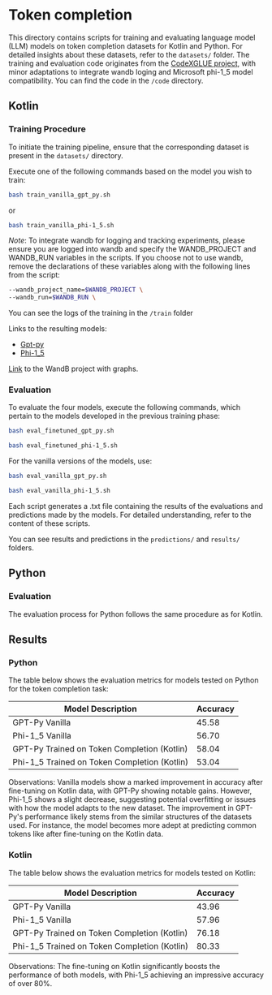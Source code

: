 # Token completion

This directory contains scripts for training and evaluating language model (LLM) models on token completion datasets for Kotlin and Python. For detailed insights about these datasets, refer to the `datasets/` folder. The training and evaluation code originates from the [CodeXGLUE project](https://github.com/microsoft/CodeXGLUE/tree/main/Code-Code/CodeCompletion-token), with minor adaptations to integrate wandb loging and Microsoft phi-1_5 model compatibility. You can find the code in the `/code` directory.

## Kotlin

### Training Procedure

To initiate the training pipeline, ensure that the corresponding dataset is present in the `datasets/` directory.

Execute one of the following commands based on the model you wish to train:

```bash
bash train_vanilla_gpt_py.sh
```

or

```bash
bash train_vanilla_phi-1_5.sh
```

*Note*: To integrate wandb for logging and tracking experiments, please ensure you are logged into wandb and specify the WANDB_PROJECT and WANDB_RUN variables in the scripts. If you choose not to use wandb, remove the declarations of these variables along with the following lines from the script:

```bash
--wandb_project_name=$WANDB_PROJECT \
--wandb_run=$WANDB_RUN \
```

You can see the logs of the training in the `/train` folder

Links to the resulting models:

- [Gpt-py](https://huggingface.co/iyubondyrev/jb_2024_kotlin_gpt)
- [Phi-1_5](https://huggingface.co/iyubondyrev/jb_2024_kotlin_phi-1_5)


[Link](https://wandb.ai/ivan-bondivan-bond/JB_internship_2024?nw=nwuserivanbondivanbond) to the WandB project with graphs.


### Evaluation

To evaluate the four models, execute the following commands, which pertain to the models developed in the previous training phase:

```bash
bash eval_finetuned_gpt_py.sh
```

```bash
bash eval_finetuned_phi-1_5.sh
```

For the vanilla versions of the models, use:

```bash
bash eval_vanilla_gpt_py.sh
```

```bash
bash eval_vanilla_phi-1_5.sh
```

Each script generates a .txt file containing the results of the evaluations and predictions made by the models. For detailed understanding, refer to the content of these scripts.

You can see results and predictions in the `predictions/` and `results/` folders.

## Python

### Evaluation

The evaluation process for Python follows the same procedure as for Kotlin.


## Results

### Python

The table below shows the evaluation metrics for models tested on Python for the token completion task:

| Model Description                                      | Accuracy |
|--------------------------------------------------------|----------|
| GPT-Py Vanilla                                         | 45.58    |
| Phi-1_5 Vanilla                                        | 56.70    |
| GPT-Py Trained on Token Completion (Kotlin) | 58.04    |
| Phi-1_5 Trained on Token Completion (Kotlin) | 53.04    |

Observations: Vanilla models show a marked improvement in accuracy after fine-tuning on Kotlin data, with GPT-Py showing notable gains. However, Phi-1_5 shows a slight decrease, suggesting potential overfitting or issues with how the model adapts to the new dataset. The improvement in GPT-Py's performance likely stems from the similar structures of the datasets used. For instance, the model becomes more adept at predicting common tokens like <EOL> after fine-tuning on the Kotlin data.

### Kotlin

The table below shows the evaluation metrics for models tested on Kotlin:

| Model Description                                      | Accuracy |
|--------------------------------------------------------|----------|
| GPT-Py Vanilla                                         | 43.96    |
| Phi-1_5 Vanilla                                        | 57.96    |
| GPT-Py Trained on Token Completion (Kotlin) | 76.18    |
| Phi-1_5 Trained on Token Completion (Kotlin) | 80.33    |

Observations: The fine-tuning on Kotlin significantly boosts the performance of both models, with Phi-1_5 achieving an impressive accuracy of over 80%.
 
